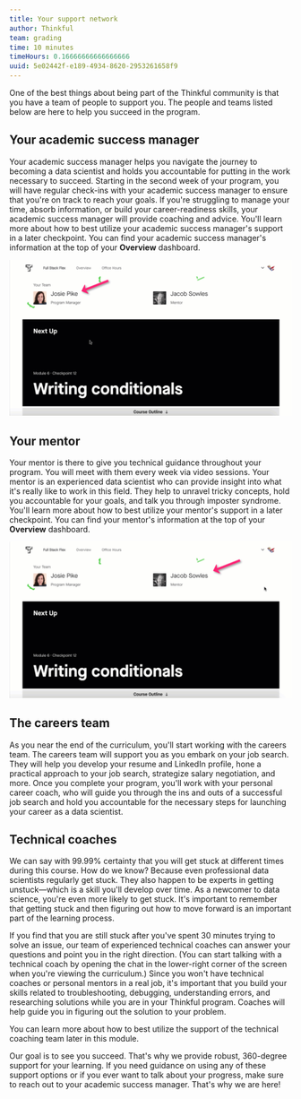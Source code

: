 ```yaml
---
title: Your support network
author: Thinkful
team: grading
time: 10 minutes
timeHours: 0.16666666666666666
uuid: 5e02442f-e189-4934-8620-2953261658f9
---
```


One of the best things about being part of the Thinkful community is that you have a team of people to support you. The people and teams listed below are here to help you succeed in the program.

## Your academic success manager

Your academic success manager helps you navigate the journey to becoming a data scientist and holds you accountable for putting in the work necessary to succeed. Starting in the second week of your program, you will have regular check-ins with your academic success manager to ensure that you're on track to reach your goals. If you're struggling to manage your time, absorb information, or build your career-readiness skills, your academic success manager will provide coaching and advice. You'll learn more about how to best utilize your academic success manager's support in a later checkpoint. You can find your academic success manager's information at the top of your **Overview** dashboard.

![academic success manager info](pm_info.gif)

## Your mentor

Your mentor is there to give you technical guidance throughout your program. You will meet with them every week via video sessions. Your mentor is an experienced data scientist who can provide insight into what it's really like to work in this field. They help to unravel tricky concepts, hold you accountable for your goals, and talk you through imposter syndrome. You'll learn more about how to best utilize your mentor's support in a later checkpoint. You can find your mentor's information at the top of your **Overview** dashboard.

![Mentor info](mentor_info.gif)

## The careers team

As you near the end of the curriculum, you'll start working with the careers team. The careers team will support you as you embark on your job search. They will help you develop your resume and LinkedIn profile, hone a practical approach to your job search, strategize salary negotiation, and more. Once you complete your program, you'll work with your personal career coach, who will guide you through the ins and outs of a successful job search and hold you accountable for the necessary steps for launching your career as a data scientist.

## Technical coaches

We can say with 99.99% certainty that you will get stuck at different times during this course. How do we know? Because even professional data scientists regularly get stuck. They also happen to be experts in getting unstuck—which is a skill you'll develop over time. As a newcomer to data science, you're even more likely to get stuck. It's important to remember that getting stuck and then figuring out how to move forward is an important part of the learning process.

If you find that you are still stuck after you've spent 30 minutes trying to solve an issue, our team of experienced technical coaches can answer your questions and point you in the right direction. (You can start talking with a technical coach by opening the chat in the lower-right corner of the screen when you're viewing the curriculum.) Since you won't have technical coaches or personal mentors in a real job, it's important that you build your skills related to troubleshooting, debugging, understanding errors, and researching solutions while you are in your Thinkful program. Coaches will help guide you in figuring out the solution to your problem.

You can learn more about how to best utilize the support of the technical coaching team later in this module.

Our goal is to see you succeed. That's why we provide robust, 360-degree support for your learning. If you need guidance on using any of these support options or if you ever want to talk about your progress, make sure to reach out to your academic success manager. That's why we are here!
